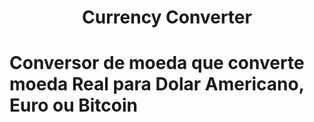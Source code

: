 <h1 align="center">Currency Converter<h1>
  <p>Conversor de moeda que converte moeda Real para Dolar Americano, Euro ou Bitcoin<p>
